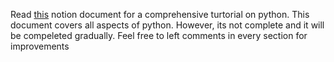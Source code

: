 
Read <base target="_blank">[this](https://spacecadett.notion.site/Python-9f9a511414f44d4c848d6ce3f39ad1a8) notion document for a comprehensive turtorial on python. This document covers all aspects of python. 
However, its not complete and it will be compeleted gradually. Feel free to left comments in every section for improvements
